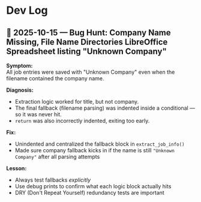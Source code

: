 # Dev Log

## 🧩 2025-10-15 — Bug Hunt: Company Name Missing, File Name Directories LibreOffice Spreadsheet listing "Unknown Company" 

**Symptom:**  
All job entries were saved with "Unknown Company" even when the filename contained the company name.

**Diagnosis:**  
- Extraction logic worked for title, but not company.
- The final fallback (filename parsing) was indented inside a conditional — so it was never hit.
- `return` was also incorrectly indented, exiting too early.

**Fix:**  
- Unindented and centralized the fallback block in `extract_job_info()`
- Made sure company fallback kicks in if the name is still `"Unknown Company"` after all parsing attempts

**Lesson:**  
- Always test fallbacks *explicitly*
- Use debug prints to confirm what each logic block actually hits
- DRY (Don't Repeat Yourself) redundancy tests are important
